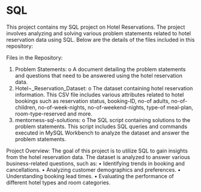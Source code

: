 # SQL
This project contains my SQL project on Hotel Reservations. The project involves analyzing and solving various problem statements related to hotel reservation data using SQL. Below are the details of the files included in this repository:

Files in the Repository:
1.	Problem Statements:
o	A document detailing the problem statements and questions that need to be answered using the hotel reservation data.
2.	Hotel¬_Reservation_Dataset:
o	The dataset containing hotel reservation information. This CSV file includes various attributes related to hotel bookings such as reservation status, booking-ID, no-of adults, no-of-children, no-of-week-nights, no-of-weekend-nights, type-of meal-plan, room-type-reserved and more.
3.	mentorness-sql-solutions:
o	The SQL script containing solutions to the problem statements. This script includes SQL queries and commands executed in MySQL Workbench to analyze the dataset and answer the problem statements.

Project Overview:
The goal of this project is to utilize SQL to gain insights from the hotel reservation data. The dataset is analyzed to answer various business-related questions, such as:
•	Identifying trends in booking and cancellations.
•	Analyzing customer demographics and preferences.
•	Understanding booking lead times.
•	Evaluating the performance of different hotel types and room categories.
